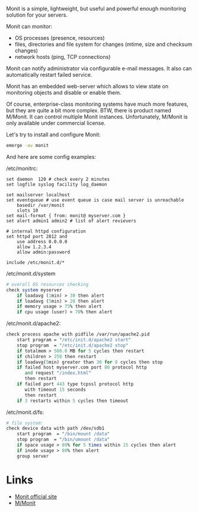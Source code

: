 Monit is a simple, lightweight, but useful and powerful enough monitoring solution for your servers.

Monit can monitor:
*   OS processes (presence, resources)
*   files, directories and file system for changes (mtime, size and checksum
    changes)
*   network hosts (ping, TCP connections)

Monit can notify administrator via configurable e-mail messages. It also can
automatically restart failed service.

Monit has an embedded web-server which allows to view state on monitoring objects and disable or enable them.

<!-- TEASER_END -->

Of course, enterprise-class monitoring systems have much more features, but they are quite a bit more complex.
BTW, there is product named M/Monit. It can control multiple Monit instances.
Unfortunately, M/Monit is only available under commercial license.

Let's try to install and configure Monit:

```bash
emerge -av monit
```

And here are some config examples:

/etc/monitrc:

```
set daemon  120 # check every 2 minutes
set logfile syslog facility log_daemon

set mailserver localhost
set eventqueue # use event queue is case mail server is unreachable
    basedir /var/monit
    slots 10
set mail-format { from: monit@ myserver.com }
set alert admin1 admin2 # list of alert revievers

# internal httpd configuration
set httpd port 2812 and
    use address 0.0.0.0
    allow 1.2.3.4
    allow admin:password

include /etc/monit.d/*
```

/etc/monit.d/system

```perl
# overall OS resources checking
check system myserver
    if loadavg (1min) > 30 then alert
    if loadavg (5min) > 20 then alert
    if memory usage > 75% then alert
    if cpu usage (user) > 70% then alert
```

/etc/monit.d/apache2:

```perl
check process apache with pidfile /var/run/apache2.pid
    start program = "/etc/init.d/apache2 start"
    stop program  = "/etc/init.d/apache2 stop"
    if totalmem > 500.0 MB for 5 cycles then restart
    if children > 250 then restart
    if loadavg(5min) greater than 30 for 8 cycles then stop
    if failed host myserver.com port 80 protocol http
       and request "/index.html"
       then restart
    if failed port 443 type tcpssl protocol http
       with timeout 15 seconds
       then restart
    if 3 restarts within 5 cycles then timeout
```

/etc/monit.d/fs:

```perl
# file system:
check device data with path /dev/sdb1
    start program  = "/bin/mount /data"
    stop program  = "/bin/umount /data"
    if space usage > 80% for 5 times within 15 cycles then alert
    if inode usage > 80% then alert
    group server
```

# Links

*   <a href="http://mmonit.com/monit/">Monit official site</a>
*   <a href="http://mmonit.com/">M/Monit</a>

